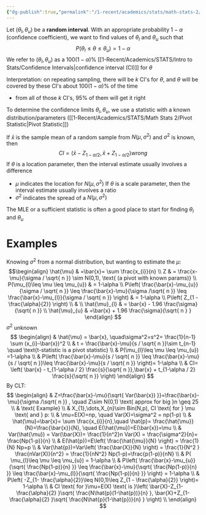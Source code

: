 ```yaml
---
{"dg-publish":true,"permalink":"/1-recent/academics/stats/math-stats-2/interval-estimation-for-mean/","created":"2025-02-27T20:01:29.029-05:00","updated":"2025-07-07T17:32:42.458-04:00"}
---
```


Let $(\theta_{l},\theta_{u})$ be a **random interval**. With an appropriate probability $1-\alpha$ (confidence coefficient), we want to find values of $\theta_{l}$ and $\theta_{u}$ such that
$$
P(\theta_{l}\leq \theta \leq \theta_{u})=1-\alpha
$$
We refer to $(\theta_{l},\theta_{u})$ as a $100(1-\alpha)\%$ [[1-Recent/Academics/STATS/Intro to Stats/Confidence Intervals\|confidence interval (CI)]] for $\theta$

Interpretation: on repeating sampling, there will be $k$ CI's for $\theta$, and $\theta$ will be covered by these CI's about $100(1-\alpha)\%$ of the time
- from all of those $k$ CI's, 95% of them will get it right

To determine the confidence limits $\theta_{l},\theta_{u}$, we use a statistic with a known distribution/parameters ([[1-Recent/Academics/STATS/Math Stats 2/Pivot Statistic\|Pivot Statistic]]) 

If $\bar{x}$ is the sample mean of a random sample from $N(\mu,\sigma^2)$ and $\sigma^2$ is known, then 
$$
CI = (\bar{x}-Z_{1-\alpha / 2}, \bar{x}+ Z_{1-\alpha / 2})wrong
$$
If $\theta$ is a location parameter, then the interval estimate usually involves a difference
- $\mu$ indicates the location for $N(\mu,\sigma^2)$
If $\theta$ is a scale parameter, then the interval estimate usually involves a ratio
- $\sigma^2$ indicates the spread of a $N(\mu,\sigma^2)$

The MLE or a sufficient statistic is often a good place to start for finding $\theta_{l}$ and $\theta_{u}$

# Examples
Knowing $\sigma^2$ from a normal distribution, but wanting to estimate the $\mu$:
$$\begin{align}
\hat{\mu} & =\bar{x}= \sum \frac{x_{i}}{n} \\
Z & = \frac{x-\mu}{\sigma / \sqrt{ n }} \sim N(0,1), \text{ (a pivot with known params)} \\
P(\mu_{l}\leq \mu \leq \mu_{u}) & = 1-\alpha  \\
P\left( \frac{\bar{x}-\mu_{u}}{\sigma / \sqrt{ n }} \leq \frac{\bar{x}-\mu}{\sigma /\sqrt{ n }} \leq \frac{\bar{x}-\mu_{l}}{\sigma / \sqrt{ n }} \right)  & = 1-\alpha \\
P\left( Z_{1 - \frac{\alpha}{2}} \right) \\
 &  \\
 \hat{\mu}_{l} & = \bar{x} - 1.96 \frac{\sigma}{\sqrt{ n }} \\
 \hat{\mu}_{u} & =\bar{x} + 1.96 \frac{\sigma}{\sqrt{ n } }
\end{align}
$$
$\sigma^2$ unknown
$$
\begin{align}
 & \hat{\mu}   = \bar{x},   \quad\sigma^2=s^2= \frac{1}{n-1} \sum (x_{i}-\bar{x})^2 \\
 & t  = \frac{\bar{x}-\mu}{s / \sqrt{ n }}\sim t_{n-1} \quad \text{t-statistic is a pivot statistic} \\
 & P(\mu_{l}\leq \mu \leq \mu_{u}) =1-\alpha \\
 & P\left( \frac{\bar{x}-\mu}{s / \sqrt{ n }} \leq \frac{\bar{x}-\mu}{s / \sqrt{ n }}\leq \frac{\bar{x}-\mu}{s / \sqrt{ n }} \right)= 1-\alpha \\
 & CI= \left( \bar{x} - t_{1-\alpha / 2} \frac{s}{\sqrt{ n }},\bar{x} + t_{1-\alpha / 2} \frac{s}{\sqrt{ n }} \right)
\end{align}
$$
By CLT:
$$
\begin{align}
 & Z=\frac{\bar{x}-\mu}{\sqrt{ Var(\bar{x}) }}=\frac{\bar{x}-\mu}{\sigma /\sqrt{ n }} , \quad Z\sim N(0,1) \text{ approx for big }n \geq 25 \\
 & \text{ Example}  \\
& X_{1},\dots,X_{n}\sim Bin(N,p), CI \text{ for } \mu \text{ and } p: \\
 & \mu=E(X)=np, \quad Var(X)=\sigma^2 = np(1-p) \\
 & \hat{\mu}=\bar{x}= \sum \frac{x_{i}}{n},\quad \hat{p}= \frac{\hat{\mu}}{N}=\frac{\bar{x}}{N}, \quad E(\hat{\mu})=E(\bar{x})=\mu \\
 & Var(\hat{\mu}) = Var(\bar{X})= \frac{1}{n^2}n Var(X) = \frac{\sigma^2}{n}= \frac{Np(1-p)}{n} \\
 & E(\hat{p})=E\left( \frac{\hat{\mu}}{N}  \right) = \frac{1}{N} Np=p \\
 & Var(\hat{p})=Var\left( \frac{\bar{X}}{N} \right) = \frac{1}{N^2 } \frac{nVar(X)}{n^2} = \frac{1}{nN^2} Np(1-p)=\frac{p(1-p)}{nN} \\
 & P( \mu_{l}\leq \mu \leq \mu_{u}) = 1-\alpha \\
 & P\left(  \frac{\bar{x}-\mu_{u}}{\sqrt{  \frac{Np(1-p)}{n} }} \leq   \frac{\bar{x}-\mu}{\sqrt{  \frac{Np(1-p)}{n} }} \leq   \frac{\bar{x}-\mu_{l}}{\sqrt{  \frac{Np(1-p)}{n} }} \right) = 1-\alpha \\
 &  P\left(  -Z_{1- \frac{\alpha}{2}}\leq N(0,1)\leq Z_{1 - \frac{\alpha}{2}} \right)= 1-\alpha \\
 & CI \text{ for }\mu=E(X) \text{ is }\left( \bar{X}-Z_{1- \frac{\alpha}{2} }\sqrt{ \frac{N\hat{p}(1-\hat{p})}{n} }, \bar{X}+Z_{1- \frac{\alpha}{2} }\sqrt{ \frac{N\hat{p}(1-\hat{p})}{n} } \right)  \\
\end{align}
$$
